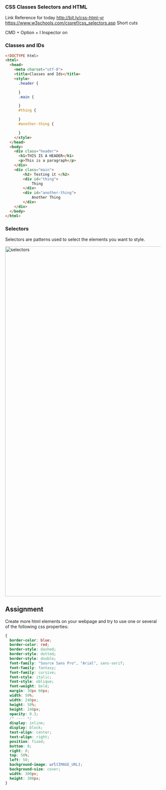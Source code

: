 ### CSS Classes Selectors and HTML
Link Reference for today http://bit.ly/css-html-yr
https://www.w3schools.com/cssref/css_selectors.asp
Short cuts

CMD + Option + I  Inspector on


### Classes and IDs
```html
<!DOCTYPE html>
<html>
  <head>
    <meta charset="utf-8">
    <title>Classes and Ids</title>
    <style>
      .header {

      }
      .main {

      }
      #thing {

      }
      #another-thing {

      }
    </style>
  </head>
  <body>
    <div class="header">
      <h1>THIS IS A HEADER</h1>
      <p>This is a paragraph</p>
    </div>
    <div class="main">
        <h2> Testing it </h2>
        <div id="thing">
            Thing
        </div>
        <div id="another-thing">
            Another Thing
        </div>
    </div>
  </body>
</html>
```
### Selectors
Selectors are patterns used to select the elements you want to style.

<img width="1130" alt="selectors" src="https://user-images.githubusercontent.com/102277/42663495-92a7c7d0-85ea-11e8-8de1-5b1ad6c270c9.png">


## Assignment

Create more html elements on your webpage and try to use one or several of the following css properties:

```css
{
  border-color: blue;
  border-color: red;
  border-style: dashed;
  border-style: dotted;
  border-style: double;
  font-family: "Source Sans Pro", "Arial", sans-serif;
  font-family: fantasy;
  font-family: cursive;
  font-style: italic;
  font-style: oblique;
  font-weight: bold;
  margin: 30px 60px;
  width: 50%;
  width: 240px;
  height: 50%;
  height: 240px;
  opacity: 0.3;
  /* ---- */
  display: inline;
  display: block;
  text-align: center;
  text-align: right;
  position: fixed;
  bottom: 0;
  right: 0;
  top: 50%;
  left: 50;
  background-image: url(IMAGE_URL);
  background-size: cover;
  width: 300px;
  height: 300px;
}
```
